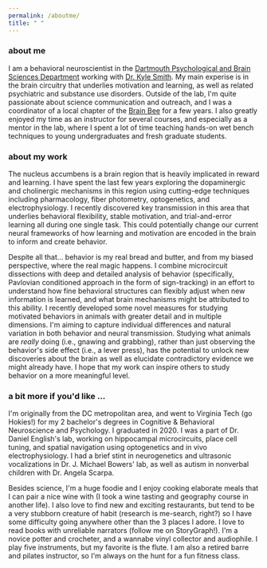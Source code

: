 ```yaml
---
permalink: /aboutme/
title: " "
---
```


<h3>about me</h3>
I am a behavioral neuroscientist in the <a href="https://pbs.dartmouth.edu/">Dartmouth Psychological and Brain Sciences Department</a> working with <a href="https://smith-lab.org/">Dr. Kyle Smith</a>. My main experise is in the brain circuitry that underlies motivation and learning, as well as related psychiatric and substance use disorders. Outside of the lab, I'm quite passionate about science communication and outreach, and I was a coordinator of a local chapter of the <a href="https://www.thebrainbee.org/">Brain Bee</a> for a few years. I also greatly enjoyed my time as an instructor for several courses, and especially as a mentor in the lab, where I spent a lot of time teaching hands-on wet bench techniques to young undergraduates and fresh graduate students.

<h3>about my work</h3>
The nucleus accumbens is a brain region that is heavily implicated in reward and learning. I have spent the last few years exploring the dopaminergic and cholinergic mechanisms in this region using cutting-edge techniques including pharmacology, fiber photometry, optogenetics, and electrophysiology. I recently discovered key transmission in this area that underlies behavioral flexibility, stable motivation, and trial-and-error learning all during one single task. This could potentially change our current neural frameworks of how learning and motivation are encoded in the brain to inform and create behavior.

Despite all that... behavior is my real bread and butter, and from my biased perspective, where the real magic happens. I combine microcircuit dissections with deep and detailed analysis of behavior (specifically, Pavlovian conditioned approach in the form of sign-tracking) in an effort to understand how fine behavioral structures can flexibly adjust when new information is learned, and what brain mechanisms might be attributed to this ability. I recently developed some novel measures for studying motivated behaviors in animals with greater detail and in multiple dimensions. I'm aiming to capture individual differences and natural variation in both behavior and neural transmission. Studying what animals are <i>really</i> doing (i.e., gnawing and grabbing), rather than just observing the behavior's side effect (i.e., a lever press), has the potential to unlock new discoveries about the brain as well as elucidate contradictory evidence we might already have. I hope that my work can inspire others to study behavior on a more meaningful level. 

<h3>a bit more if you'd like ...</h3>
I'm originally from the DC metropolitan area, and went to Virginia Tech (go Hokies!) for my 2 bachelor's degrees in Cognitive & Behavioral Neuroscience and Psychology. I graduated in 2020. I was a part of Dr. Daniel English's lab, working on hippocampal microcircuits, place cell tuning, and spatial navigation using optogenetics and in vivo electrophysiology. I had a brief stint in neurogenetics and ultrasonic vocalizations in Dr. J. Michael Bowers' lab, as well as autism in nonverbal children with Dr. Angela Scarpa. 

Besides science, I'm a huge foodie and I enjoy cooking elaborate meals that I can pair a nice wine with (I took a wine tasting and geography course in another life). I also love to find new and exciting restaurants, but tend to be a very stubborn creature of habit (research is me-search, right?) so I have some difficulty going anywhere other than the 3 places I adore. I love to read books with unreliable narrators (follow me on StoryGraph!). I'm a novice potter and crocheter, and a wannabe vinyl collector and audiophile. I play five instruments, but my favorite is the flute. I am also a retired barre and pilates instructor, so I'm always on the hunt for a fun fitness class. 
